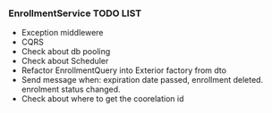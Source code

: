 ### EnrollmentService TODO LIST

- Exception middlewere
- CQRS
- Check about db pooling
- Check about Scheduler
- Refactor EnrollmentQuery into Exterior factory from dto
- Send message when: expiration date passed, enrollment deleted. enrolment status changed.
- Check about where to get the coorelation id
